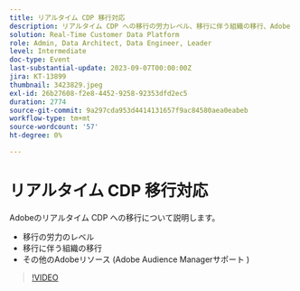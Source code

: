 ```yaml
---
title: リアルタイム CDP 移行対応
description: リアルタイム CDP への移行の労力レベル、移行に伴う組織の移行、Adobe Audience Managerサポートの追加のAdobeリソース
solution: Real-Time Customer Data Platform
role: Admin, Data Architect, Data Engineer, Leader
level: Intermediate
doc-type: Event
last-substantial-update: 2023-09-07T00:00:00Z
jira: KT-13899
thumbnail: 3423829.jpeg
exl-id: 26b27608-f2e8-4452-9258-92353dfd2ec5
duration: 2774
source-git-commit: 9a297cda953d4414131657f9ac84580aea0eabeb
workflow-type: tm+mt
source-wordcount: '57'
ht-degree: 0%

---
```


# リアルタイム CDP 移行対応

Adobeのリアルタイム CDP への移行について説明します。

* 移行の労力のレベル
* 移行に伴う組織の移行
* その他のAdobeリソース (Adobe Audience Managerサポート )


>[!VIDEO](https://video.tv.adobe.com/v/3423829/?learn=on)
